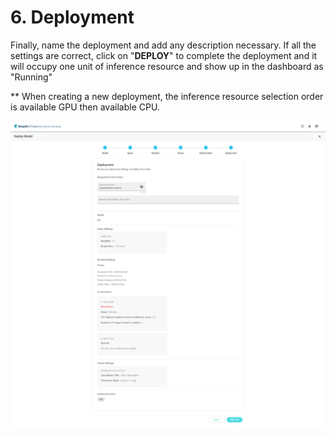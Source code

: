 # 6. Deployment

Finally, name the deployment and add any description necessary. If all the settings are correct, click on "**DEPLOY**" to complete the deployment and it will occupy one unit of inference resource and show up in the dashboard as "Running"

\*\* When creating a new deployment, the inference resource selection order is available GPU then available CPU.

![Name the deployment and add description](../../.gitbook/assets/Deeploy-adm-4-1-6-1.png)
